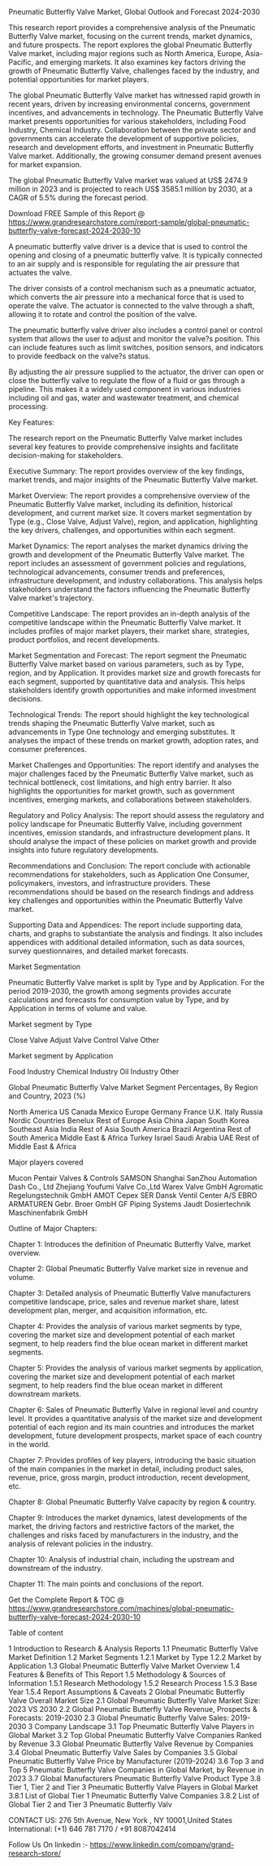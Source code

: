 Pneumatic Butterfly Valve Market, Global Outlook and Forecast 2024-2030

This research report provides a comprehensive analysis of the Pneumatic Butterfly Valve market, focusing on the current trends, market dynamics, and future prospects. The report explores the global Pneumatic Butterfly Valve market, including major regions such as North America, Europe, Asia-Pacific, and emerging markets. It also examines key factors driving the growth of Pneumatic Butterfly Valve, challenges faced by the industry, and potential opportunities for market players.

The global Pneumatic Butterfly Valve market has witnessed rapid growth in recent years, driven by increasing environmental concerns, government incentives, and advancements in technology. The Pneumatic Butterfly Valve market presents opportunities for various stakeholders, including Food Industry, Chemical Industry. Collaboration between the private sector and governments can accelerate the development of supportive policies, research and development efforts, and investment in Pneumatic Butterfly Valve market. Additionally, the growing consumer demand present avenues for market expansion.

The global Pneumatic Butterfly Valve market was valued at US$ 2474.9 million in 2023 and is projected to reach US$ 3585.1 million by 2030, at a CAGR of 5.5% during the forecast period.

Download FREE Sample of this Report @ https://www.grandresearchstore.com/report-sample/global-pneumatic-butterfly-valve-forecast-2024-2030-10


A pneumatic butterfly valve driver is a device that is used to control the opening and closing of a pneumatic butterfly valve. It is typically connected to an air supply and is responsible for regulating the air pressure that actuates the valve.



The driver consists of a control mechanism such as a pneumatic actuator, which converts the air pressure into a mechanical force that is used to operate the valve. The actuator is connected to the valve through a shaft, allowing it to rotate and control the position of the valve.



The pneumatic butterfly valve driver also includes a control panel or control system that allows the user to adjust and monitor the valve?s position. This can include features such as limit switches, position sensors, and indicators to provide feedback on the valve?s status.



By adjusting the air pressure supplied to the actuator, the driver can open or close the butterfly valve to regulate the flow of a fluid or gas through a pipeline. This makes it a widely used component in various industries including oil and gas, water and wastewater treatment, and chemical processing.

Key Features:

The research report on the Pneumatic Butterfly Valve market includes several key features to provide comprehensive insights and facilitate decision-making for stakeholders.

Executive Summary: The report provides overview of the key findings, market trends, and major insights of the Pneumatic Butterfly Valve market.

Market Overview: The report provides a comprehensive overview of the Pneumatic Butterfly Valve market, including its definition, historical development, and current market size. It covers market segmentation by Type (e.g., Close Valve, Adjust Valve), region, and application, highlighting the key drivers, challenges, and opportunities within each segment.

Market Dynamics: The report analyses the market dynamics driving the growth and development of the Pneumatic Butterfly Valve market. The report includes an assessment of government policies and regulations, technological advancements, consumer trends and preferences, infrastructure development, and industry collaborations. This analysis helps stakeholders understand the factors influencing the Pneumatic Butterfly Valve market's trajectory.

Competitive Landscape: The report provides an in-depth analysis of the competitive landscape within the Pneumatic Butterfly Valve market. It includes profiles of major market players, their market share, strategies, product portfolios, and recent developments.

Market Segmentation and Forecast: The report segment the Pneumatic Butterfly Valve market based on various parameters, such as by Type, region, and by Application. It provides market size and growth forecasts for each segment, supported by quantitative data and analysis. This helps stakeholders identify growth opportunities and make informed investment decisions.

Technological Trends: The report should highlight the key technological trends shaping the Pneumatic Butterfly Valve market, such as advancements in Type One technology and emerging substitutes. It analyses the impact of these trends on market growth, adoption rates, and consumer preferences.

Market Challenges and Opportunities: The report identify and analyses the major challenges faced by the Pneumatic Butterfly Valve market, such as technical bottleneck, cost limitations, and high entry barrier. It also highlights the opportunities for market growth, such as government incentives, emerging markets, and collaborations between stakeholders.

Regulatory and Policy Analysis: The report should assess the regulatory and policy landscape for Pneumatic Butterfly Valve, including government incentives, emission standards, and infrastructure development plans. It should analyse the impact of these policies on market growth and provide insights into future regulatory developments.

Recommendations and Conclusion: The report conclude with actionable recommendations for stakeholders, such as Application One Consumer, policymakers, investors, and infrastructure providers. These recommendations should be based on the research findings and address key challenges and opportunities within the Pneumatic Butterfly Valve market.

Supporting Data and Appendices: The report include supporting data, charts, and graphs to substantiate the analysis and findings. It also includes appendices with additional detailed information, such as data sources, survey questionnaires, and detailed market forecasts.

Market Segmentation

Pneumatic Butterfly Valve market is split by Type and by Application. For the period 2019-2030, the growth among segments provides accurate calculations and forecasts for consumption value by Type, and by Application in terms of volume and value.



Market segment by Type



Close Valve
Adjust Valve
Control Valve
Other


Market segment by Application



Food Industry
Chemical Industry
Oil Industry
Other


Global Pneumatic Butterfly Valve Market Segment Percentages, By Region and Country, 2023 (%)



North America
US
Canada
Mexico
Europe
Germany
France
U.K.
Italy
Russia
Nordic Countries
Benelux
Rest of Europe
Asia
China
Japan
South Korea
Southeast Asia
India
Rest of Asia
South America
Brazil
Argentina
Rest of South America
Middle East & Africa
Turkey
Israel
Saudi Arabia
UAE
Rest of Middle East & Africa


Major players covered



Mucon
Pentair Valves & Controls
SAMSON
Shanghai SanZhou Automation Dash Co., Ltd
Zhejiang Youfumi Valve Co.,Ltd
Warex Valve GmbH
Agromatic Regelungstechnik GmbH
AMOT
Cepex SER
Dansk Ventil Center A/S
EBRO ARMATUREN Gebr. Broer GmbH
GF Piping Systems
Jaudt Dosiertechnik Maschinenfabrik GmbH


Outline of Major Chapters:

Chapter 1: Introduces the definition of Pneumatic Butterfly Valve, market overview.

Chapter 2: Global Pneumatic Butterfly Valve market size in revenue and volume.

Chapter 3: Detailed analysis of Pneumatic Butterfly Valve manufacturers competitive landscape, price, sales and revenue market share, latest development plan, merger, and acquisition information, etc.

Chapter 4: Provides the analysis of various market segments by type, covering the market size and development potential of each market segment, to help readers find the blue ocean market in different market segments.

Chapter 5: Provides the analysis of various market segments by application, covering the market size and development potential of each market segment, to help readers find the blue ocean market in different downstream markets.

Chapter 6: Sales of Pneumatic Butterfly Valve in regional level and country level. It provides a quantitative analysis of the market size and development potential of each region and its main countries and introduces the market development, future development prospects, market space of each country in the world.

Chapter 7: Provides profiles of key players, introducing the basic situation of the main companies in the market in detail, including product sales, revenue, price, gross margin, product introduction, recent development, etc.

Chapter 8: Global Pneumatic Butterfly Valve capacity by region & country.

Chapter 9: Introduces the market dynamics, latest developments of the market, the driving factors and restrictive factors of the market, the challenges and risks faced by manufacturers in the industry, and the analysis of relevant policies in the industry.

Chapter 10: Analysis of industrial chain, including the upstream and downstream of the industry.

Chapter 11: The main points and conclusions of the report.

Get the Complete Report & TOC @ https://www.grandresearchstore.com/machines/global-pneumatic-butterfly-valve-forecast-2024-2030-10

Table of content

1 Introduction to Research & Analysis Reports
1.1 Pneumatic Butterfly Valve Market Definition
1.2 Market Segments
1.2.1 Market by Type
1.2.2 Market by Application
1.3 Global Pneumatic Butterfly Valve Market Overview
1.4 Features & Benefits of This Report
1.5 Methodology & Sources of Information
1.5.1 Research Methodology
1.5.2 Research Process
1.5.3 Base Year
1.5.4 Report Assumptions & Caveats
2 Global Pneumatic Butterfly Valve Overall Market Size
2.1 Global Pneumatic Butterfly Valve Market Size: 2023 VS 2030
2.2 Global Pneumatic Butterfly Valve Revenue, Prospects & Forecasts: 2019-2030
2.3 Global Pneumatic Butterfly Valve Sales: 2019-2030
3 Company Landscape
3.1 Top Pneumatic Butterfly Valve Players in Global Market
3.2 Top Global Pneumatic Butterfly Valve Companies Ranked by Revenue
3.3 Global Pneumatic Butterfly Valve Revenue by Companies
3.4 Global Pneumatic Butterfly Valve Sales by Companies
3.5 Global Pneumatic Butterfly Valve Price by Manufacturer (2019-2024)
3.6 Top 3 and Top 5 Pneumatic Butterfly Valve Companies in Global Market, by Revenue in 2023
3.7 Global Manufacturers Pneumatic Butterfly Valve Product Type
3.8 Tier 1, Tier 2 and Tier 3 Pneumatic Butterfly Valve Players in Global Market
3.8.1 List of Global Tier 1 Pneumatic Butterfly Valve Companies
3.8.2 List of Global Tier 2 and Tier 3 Pneumatic Butterfly Valv

CONTACT US:
276 5th Avenue, New York , NY 10001,United States
International: (+1) 646 781 7170 / +91 8087042414

Follow Us On linkedin :- https://www.linkedin.com/company/grand-research-store/
 
